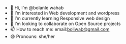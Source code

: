 - 👋 Hi, I’m @bolanle wahab
- 👀 I’m interested in Web development and wordpress
- 🌱 I’m currently learning Responsive web design 
- 💞️ I’m looking to collaborate on Open Source projects
- 📫 How to reach me: email:boliwab@gmail.com
- 😄 Pronouns: she/her

<!---
bolanlew/bolanlew is a ✨ special ✨ repository because its `README.md` (this file) appears on your GitHub profile.
You can click the Preview link to take a look at your changes.
--->
